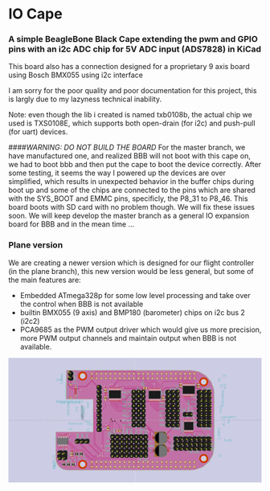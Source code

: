 # IO Cape
### A simple BeagleBone Black Cape extending the pwm and GPIO pins with an i2c ADC chip for 5V ADC input (ADS7828) in KiCad

This board also has a connection designed for a proprietary 9 axis board using Bosch BMX055 using i2c interface

I am sorry for the poor quality and poor documentation for this project, this is largly due to my lazyness technical inability.

Note: even though the lib i created is named txb0108b, the actual chip we used is TXS0108E, which supports both open-drain (for i2c) and push-pull (for uart) devices.

####*WARNING: DO NOT BUILD THE BOARD*
For the master branch, we have manufactured one, and realized BBB will not boot with this cape on, we had to boot bbb and then put the cape to boot the device correctly. After some testing, it seems the way I powered up the devices are over simplified, which results in unexpected behavior in the buffer chips during boot up and some of the chips are connected to the pins which are shared with the SYS_BOOT and  EMMC pins, specificly, the P8_31 to P8_46. This board boots with SD card with no problem though.
We will fix these issues soon. We will keep develop the master branch as a general IO expansion board for BBB and in the mean time ...

### Plane version ###
We are creating a newer version which is designed for our flight controller (in the plane branch), this new version would be less general, but some of the main features are:
* Embedded ATmega328p for some low level processing and take over the control when BBB is not available
* builtin BMX055 (9 axis)  and BMP180 (barometer)  chips on i2c bus 2 (i2c2)
* PCA9685 as the PWM output driver which would give us more precision, more PWM output channels and maintain output when BBB is not available.

![Simple Cape](beaglebone-cape-front.png)
